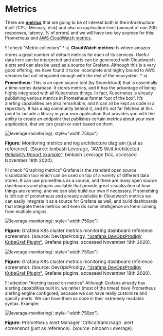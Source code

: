 # Metrics
There are [**metrics**](https://www.digitalocean.com/community/tutorials/an-introduction-to-metrics-monitoring-and-alerting) 
that are going to be of interest both in the infrastructure itself (CPU, Memory, disk) and also on 
application level (amount of non 200 responses, latency, % of errors) and we will have two key sources for this: 
Prometheus and [AWS CloudWatch metrics](https://docs.aws.amazon.com/AmazonCloudWatch/latest/monitoring/working_with_metrics.html).

!!! check "Metric collectors"
    * :bar_chart: **CloudWatch metrics:** Is where amazon stores a great number of default metrics for each of its services. Useful
    data here can be interpreted and alerts can be generated with Cloudwatch alerts and can also be used as a source for
    Grafana. Although this is a very good offering, we have found it to be incomplete and highly bound to AWS services but
    not integrated enough with the rest of the ecosystem.
    * :bar_chart: **Prometheus:** This is an open source tool (by Soundcloud) that is essentially a time-series database. It stores
    metrics, and it has the advantage of being highly integrated with all Kubernetes things. In fact, Kubernetes is already
    publishing various metrics in Prometheus format “out of the box”. It’s alerting capabilities are also remarkable, and it
    can all be kept as code in a repository.  It has a big community behind it, and it’s not far fetched at this point to
    include a library in your own application that provides you with the ability to create an endpoint that publishes
    certain metrics about your own application, that we can graph or alert based on them.

![leverage-monitoring](../../../assets/images/diagrams/monitoring-metrics-logs.png "Leverage"){: style="width:750px"}
<figcaption style="font-size:15px">
<b>Figure:</b> Monitoring metrics and log architecture diagram (just as reference).
(Source: binbash Leverage, 
<a href="https://drive.google.com/file/d/1KYZC-wTXn2PSVIEtikx9PFOwK2SoCxD8/view?usp=sharing">
"AWS Well Architected Reliability Report example"</a>,
binbash Leverage Doc, accessed November 18th 2020).
</figcaption>

!!! check "Graphing metrics" 
    Grafana is the standard open source visualization tool which can be used on top of a variety of different data
    stores. It can use prometheus as a source, and there are many open source dashboards and plugins available that
    provide great visualization of how things are running, and we can also build our own if necessary. If something is
    left out of prometheus and already available in Cloudwatch metrics we can easily integrate it as a source for
    Grafana as well, and build dashboards that integrate these metrics and even do some intelligence on them coming
    from multiple origins.
    
![leverage-monitoring](../../../assets/images/screenshots/monitoring-metrics-k8s-cluster.png){: style="width:750px"}
<figcaption style="font-size:15px">
<b>Figure:</b> Grafana K8s cluster metrics monitoring dashboard reference screenshot.
(Source: DevOpsProdigy, 
<a href="https://grafana.com/grafana/plugins/devopsprodigy-kubegraf-app">
"Grafana DevOpsProdigy KubeGraf Plugin"</a>,
Grafana plugins, accessed November 18th 2020).
</figcaption>

![leverage-monitoring](../../../assets/images/screenshots/monitoring-metrics-k8s-nodes.png "Leverage"){: style="width:750px"}
<figcaption style="font-size:15px">
<b>Figure:</b> Grafana K8s cluster metrics monitoring dashboard reference screenshot.
(Source: DevOpsProdigy, 
<a href="https://grafana.com/grafana/plugins/devopsprodigy-kubegraf-app">
"Grafana DevOpsProdigy KubeGraf Plugin"</a>,
Grafana plugins, accessed November 18th 2020).
</figcaption>

!!! attention "Alerting based on metrics" 
    Although Grafana already has alerting capabilities built in, we rather (most of the times) have Prometheus alerting
    engine configured, because we can have really customize and specify alerts. We can have them as code in their
    extremely readable syntax. Example:

![leverage-monitoring](../../../assets/images/screenshots/monitoring-metrics-alerts.png "Leverage"){: style="width:750px"}
<figcaption style="font-size:15px">
<b>Figure:</b> Prometheus Alert Manager `CriticalRamUsage` alert screenshot (just as reference).
(Source: binbash Leverage).
</figcaption>

